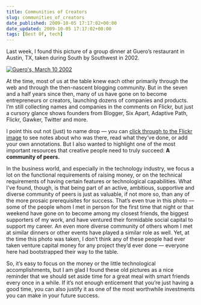 ```yaml
---
title: Communities of Creators
slug: communities_of_creators
date_published: 2009-10-05 17:17:02+00:00
date_updated: 2009-10-05 17:17:02+00:00
tags: [Best Of, tech]
---
```

Last week, I found this picture of a group dinner at Guero’s restaurant in Austin, TX, taken during South by Southwest in 2002.

[![Guero's, March 10 2002](http://farm4.static.flickr.com/3521/3971376218_766fd9a723.jpg)](http://www.flickr.com/photos/anildash/3971376218/)

At the time, most of us at the table knew each other primarily through the web and through the then-nascent blogging community. But in the seven and a half years since then, many of us have gone on to become entrepreneurs or creators, launching dozens of companies and products. I’m still collecting names and companies in the comments on Flickr, but just a cursory glance shows founders from Blogger, Six Apart, Adaptive Path, Flickr, Gawker, Twitter and more.

I point this out not (just) to name drop — you can [click through to the Flickr image](http://www.flickr.com/photos/anildash/3971376218/) to see notes about who was there, read what they’ve done, or add your own annotations. But I also wanted to highlight one of the most important resources that creative people need to truly succeed: **A community of peers.**

In the business world, and especially in the technology industry, we focus a lot on the functional requirements of raising money, or on the technical requirements of having certain features or technological capabilities. What I’ve found, though, is that being part of an active, ambitious, supportive and diverse community of peers is just as valuable, if not more so, than any of the more prosaic prerequisites for success. That’s even true in this photo — some of the people whom I met in person for the first time that night or that weekend have gone on to become among my closest friends, the biggest supporters of my work, and have ventured their formidable social capital to support my career. An even more diverse community of others whom I met at similar dinners or other events have played a similar role as well. Yet, at the time this photo was taken, I don’t think any of these people had ever taken venture capital money for any project they’d ever done — everyone here had bootstrapped their way to the table.

So, it’s easy to focus on the money or the little technological accomplishments, but I am glad I found these old pictures as a nice reminder that we should set aside time for a great meal with smart friends every once in a while. If it’s not enough enticement that you’re just having a good time, you can also justify it as one of the most worthwhile investments you can make in your future success.
